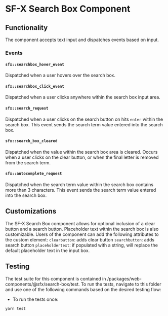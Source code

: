 # SF-X Search Box Component

## Functionality

The component accepts text input and dispatches events based on input.

### Events

#### `sfx::searchbox_hover_event`

Dispatched when a user hovers over the search box.

#### `sfx::searchbox_click_event`

Dispatched when a user clicks anywhere within the search box input area.

#### `sfx::search_request`

Dispatched when a user clicks on the search button on hits `enter` within the search box. This event sends the search term value entered into the search box.

#### `sfx::search_box_cleared`

Dispatched when the value within the search box area is cleared. Occurs when a user clicks on the clear button, or when the final letter is removed from the search term.

#### `sfx::autocomplete_request`

Dispatched when the search term value within the search box contains more than 3 characters. This event sends the search term value entered into the search box.

## Customizations

The SF-X Search Box component allows for optional inclusion of a clear button and a search button. Placeholder text within the search box is also customizable.
Users of the component can add the following attributes to the custom element:
`clearbutton`: adds clear button
`searchbutton`: adds search button
`placeholdertext`: if populated with a string, will replace the default placeholder text in the input box.

## Testing

The test suite for this component is contained in /packages/web-components/@sfx/search-box/test.
To run the tests, navigate to this folder and use one of the following commands based on the desired testing flow:

- To run the tests once:

```sh
yarn test
```
